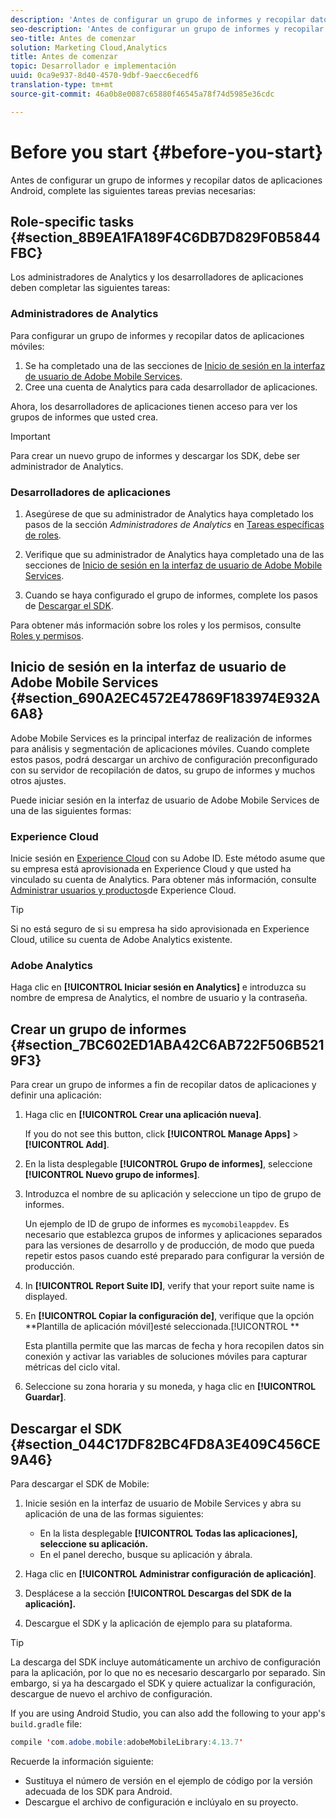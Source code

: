 ```yaml
---
description: 'Antes de configurar un grupo de informes y recopilar datos de aplicaciones Android, complete las siguientes tareas previas necesarias '
seo-description: 'Antes de configurar un grupo de informes y recopilar datos de aplicaciones Android, complete las siguientes tareas previas necesarias '
seo-title: Antes de comenzar
solution: Marketing Cloud,Analytics
title: Antes de comenzar
topic: Desarrollador e implementación
uuid: 0ca9e937-8d40-4570-9dbf-9aecc6ecedf6
translation-type: tm+mt
source-git-commit: 46a0b8e0087c65880f46545a78f74d5985e36cdc

---
```



# Before you start {#before-you-start}

Antes de configurar un grupo de informes y recopilar datos de aplicaciones Android, complete las siguientes tareas previas necesarias:

## Role-specific tasks {#section_8B9EA1FA189F4C6DB7D829F0B5844FBC}

Los administradores de Analytics y los desarrolladores de aplicaciones deben completar las siguientes tareas:

### Administradores de Analytics

Para configurar un grupo de informes y recopilar datos de aplicaciones móviles:

1. Se ha completado una de las secciones de [Inicio de sesión en la interfaz de usuario de Adobe Mobile Services](../getting-started/requirements.md#section_690A2EC4572E47869F183974E932A6A8).
1. Cree una cuenta de Analytics para cada desarrollador de aplicaciones.

Ahora, los desarrolladores de aplicaciones tienen acceso para ver los grupos de informes que usted crea.

>[!IMPORTANT]
>
>Para crear un nuevo grupo de informes y descargar los SDK, debe ser administrador de Analytics.

### Desarrolladores de aplicaciones

1. Asegúrese de que su administrador de Analytics haya completado los pasos de la sección *Administradores de Analytics* en [Tareas específicas de roles](../getting-started/requirements.md#section_8B9EA1FA189F4C6DB7D829F0B5844FBC).

1. Verifique que su administrador de Analytics haya completado una de las secciones de [Inicio de sesión en la interfaz de usuario de Adobe Mobile Services](../getting-started/requirements.md#section_690A2EC4572E47869F183974E932A6A8).
1. Cuando se haya configurado el grupo de informes, complete los pasos de [Descargar el SDK](../getting-started/requirements.md#section_044C17DF82BC4FD8A3E409C456CE9A46).

Para obtener más información sobre los roles y los permisos, consulte [Roles y permisos](/help/using/gs/c-mob-roles-and-permissions.md).

## Inicio de sesión en la interfaz de usuario de Adobe Mobile Services {#section_690A2EC4572E47869F183974E932A6A8}

Adobe Mobile Services es la principal interfaz de realización de informes para análisis y segmentación de aplicaciones móviles. Cuando complete estos pasos, podrá descargar un archivo de configuración preconfigurado con su servidor de recopilación de datos, su grupo de informes y muchos otros ajustes.

Puede iniciar sesión en la interfaz de usuario de Adobe Mobile Services de una de las siguientes formas:

### Experience Cloud

Inicie sesión en [Experience Cloud](https://marketing.adobe.com) con su Adobe ID. Este método asume que su empresa está aprovisionada en Experience Cloud y que usted ha vinculado su cuenta de Analytics. Para obtener más información, consulte [Administrar usuarios y productos](https://docs.adobe.com/content/help/en/core-services/interface/manage-users-and-products/admin-getting-started.html)de Experience Cloud.

>[!TIP]
>
>Si no está seguro de si su empresa ha sido aprovisionada en Experience Cloud, utilice su cuenta de Adobe Analytics existente.

### Adobe Analytics

Haga clic en **[!UICONTROL Iniciar sesión en Analytics]** e introduzca su nombre de empresa de Analytics, el nombre de usuario y la contraseña.

## Crear un grupo de informes {#section_7BC602ED1ABA42C6AB722F506B5219F3}

Para crear un grupo de informes a fin de recopilar datos de aplicaciones y definir una aplicación:

1. Haga clic en **[!UICONTROL Crear una aplicación nueva]**.

   If you do not see this button, click **[!UICONTROL Manage Apps]** &gt; **[!UICONTROL Add]**.

1. En la lista desplegable **[!UICONTROL Grupo de informes]**, seleccione **[!UICONTROL Nuevo grupo de informes]**.

1. Introduzca el nombre de su aplicación y seleccione un tipo de grupo de informes.

   Un ejemplo de ID de grupo de informes es `mycomobileappdev`. Es necesario que establezca grupos de informes y aplicaciones separados para las versiones de desarrollo y de producción, de modo que pueda repetir estos pasos cuando esté preparado para configurar la versión de producción.
1. In **[!UICONTROL Report Suite ID]**, verify that your report suite name is displayed.
1. En **[!UICONTROL Copiar la configuración de]**, verifique que la opción **Plantilla de aplicación móvil]esté seleccionada.[!UICONTROL **

   Esta plantilla permite que las marcas de fecha y hora recopilen datos sin conexión y activar las variables de soluciones móviles para capturar métricas del ciclo vital.

1. Seleccione su zona horaria y su moneda, y haga clic en **[!UICONTROL Guardar]**.

## Descargar el SDK {#section_044C17DF82BC4FD8A3E409C456CE9A46}

Para descargar el SDK de Mobile:

1. Inicie sesión en la interfaz de usuario de Mobile Services y abra su aplicación de una de las formas siguientes:

   * En la lista desplegable **[!UICONTROL Todas las aplicaciones], seleccione su aplicación.**
   * En el panel derecho, busque su aplicación y ábrala.

1. Haga clic en **[!UICONTROL Administrar configuración de aplicación]**.
1. Desplácese a la sección **[!UICONTROL Descargas del SDK de la aplicación].**
1. Descargue el SDK y la aplicación de ejemplo para su plataforma.

>[!TIP]
>
>La descarga del SDK incluye automáticamente un archivo de configuración para la aplicación, por lo que no es necesario descargarlo por separado. Sin embargo, si ya ha descargado el SDK y quiere actualizar la configuración, descargue de nuevo el archivo de configuración.

If you are using Android Studio, you can also add the following to your app's `build.gradle` file:

```java
compile 'com.adobe.mobile:adobeMobileLibrary:4.13.7'
```

Recuerde la información siguiente:

* Sustituya el número de versión en el ejemplo de código por la versión adecuada de los SDK para Android.
* Descargue el archivo de configuración e inclúyalo en su proyecto.